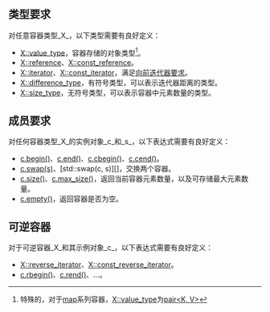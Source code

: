 ## 类型要求

对任意容器类型_X_，以下类型需要有良好定义：

* [X::value_type]()，容器存储的对象类型[^1]。
* [X::reference]()、[X::const_reference]()。
* [X::iterator]()、[X::const_iterator]()，满足[向前迭代器要求]()。
* [X::difference_type]()，有符号类型，可以表示迭代器距离的类型。
* [X::size_type]()，无符号类型，可以表示容器中元素数量的类型。

## 成员要求

对任何容器类型_X_的实例对象_c_和_s_，以下表达式需要有良好定义：

* [c.begin()]()、[c.end()]()、[c.cbegin()]()、[c.cend()]()。
* [c.swap(s)]()、[std::swap(c, s)][]，交换两个容器。
* [c.size()]()、[c.max_size()]()，返回当前容器元素数量，以及可存储最大元素数量。
* [c.empty()]()，返回容器是否为空。

## 可逆容器

对于可逆容器_X_和其示例对象_c_，以下表达式需要有良好定义：

* [X::reverse_iterator]()、[X::const_reverse_iterator]()。
* [c.rbegin()]()、[c.rend()]()、...。

[^1]:特殊的，对于[map]()系列容器，[X::value_type]()为[pair<K, V>]()